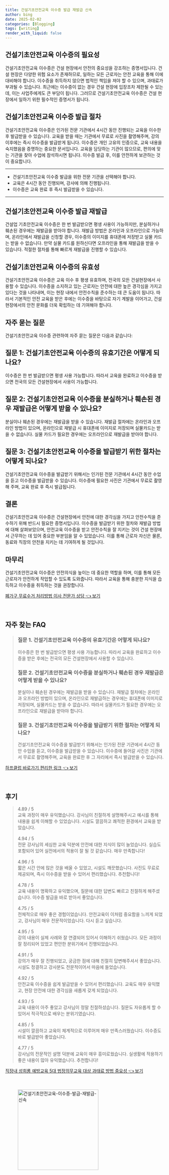 ```yaml
---
title: 건설기초안전교육 이수증 발급 재발급 신속
author: bing
date: 2025-02-02
categories: [Blogging]
tags: [writing]
render_with_liquid: false
---
```



<h2 id='건설기초안전교육_이수증의_필요성'>건설기초안전교육 이수증의 필요성</h2>

<p>건설기초안전교육 이수증은 건설 현장에서 안전의 중요성을 강조하는 증명서입니다. 건설 현장은 다양한 위험 요소가 존재하므로, 일하는 모든 근로자는 안전 교육을 통해 이에 대비해야 합니다. 이수증을 취득하지 않으면 법적인 책임을 져야 할 수 있으며, 과태료가 부과될 수 있습니다. 최근에는 이수증이 없는 경우 건설 현장에 입장조차 제한될 수 있는데, 이는 사업주에게도 큰 부담이 됩니다. 그러므로 건설기초안전교육 이수증은 건설 현장에서 일하기 위한 필수적인 증명서가 됩니다.</p>

<h2 id='건설기초안전교육_이수증_발급_절차'>건설기초안전교육 이수증 발급 절차</h2>

<p>건설기초안전교육 이수증은 인가된 전문 기관에서 4시간 동안 진행되는 교육을 이수한 후 발급받을 수 있습니다. 교육을 받을 때는 기관에서 무료로 사진을 촬영해주며, 강의 이후에는 즉시 이수증을 발급받게 됩니다. 이수증은 개인 고유의 인증으로, 교육 내용을 숙지했음을 증명하는 중요한 문서입니다. 교육을 담당하는 기관이 많으므로, 편의에 맞는 기관을 찾아 수업에 참석하시면 됩니다. 이수증 발급 후, 이를 안전하게 보관하는 것이 중요합니다.</p>

<hr />

<ul>
    <li>건설기초안전교육 이수증 발급을 위한 전문 기관을 선택해야 합니다.</li>
    <li>교육은 4시간 동안 진행되며, 강사에 의해 진행됩니다.</li>
    <li>이수증은 교육 완료 후 즉시 발급받을 수 있습니다.</li>
</ul>

<hr />

<h2 id='건설기초안전교육_이수증_발급_재발급'>건설기초안전교육 이수증 발급 재발급</h2>

<p>건설업 기초안전교육 이수증은 한 번 발급받으면 평생 사용이 가능하지만, 분실하거나 훼손된 경우에는 재발급을 받아야 합니다. 재발급 방법은 온라인과 오프라인으로 가능하며, 온라인에서 재발급을 신청할 경우, 이수증의 이미지를 휴대폰에 저장받고 실물 카드는 받을 수 없습니다. 만약 실물 카드를 원하신다면 오프라인을 통해 재발급을 받을 수 있습니다. 적절한 절차를 통해 빠르게 재발급을 진행할 수 있습니다.</p>

<h2 id='건설기초안전교육_이수증의_유효성'>건설기초안전교육 이수증의 유효성</h2>

<p>건설기초안전교육 이수증은 교육 이수 후 평생 유효하며, 전국의 모든 건설현장에서 사용할 수 있습니다. 이수증을 소지하고 있는 근로자는 안전에 대한 높은 경각심을 가지고 있다는 것을 나타내며, 이는 현장 내에서 안전수칙을 준수하는 데 큰 도움이 됩니다. 따라서 기본적인 안전 교육을 받은 후에는 이수증을 바탕으로 자기 계발을 이어가고, 건설 현장에서의 안전 문화를 더욱 확립하는 데 기여해야 합니다.</p>

<h2 id='자주_묻는_질문'>자주 묻는 질문</h2>

<p>건설기초안전교육 이수증 관련하여 자주 묻는 질문은 다음과 같습니다:</p>

<h2 id='질문_1_유효기간'>질문 1: 건설기초안전교육 이수증의 유효기간은 어떻게 되나요?</h2>

<p>이수증은 한 번 발급받으면 평생 사용 가능합니다. 따라서 교육을 완료하고 이수증을 받으면 전국의 모든 건설현장에서 사용이 가능합니다.</p>

<h2 id='질문_2_재발급'>질문 2: 건설기초안전교육 이수증을 분실하거나 훼손된 경우 재발급은 어떻게 받을 수 있나요?</h2>

<p>분실이나 훼손된 경우에는 재발급을 받을 수 있습니다. 재발급 절차에는 온라인과 오프라인 방법이 있으며, 온라인으로 재발급 시 휴대폰에 이미지로 저장되며 실물카드는 받을 수 없습니다. 실물 카드가 필요한 경우에는 오프라인으로 재발급을 받아야 합니다.</p>

<h2 id='질문_3_발급절차'>질문 3: 건설기초안전교육 이수증을 발급받기 위한 절차는 어떻게 되나요?</h2>

<p>건설기초안전교육 이수증을 발급받기 위해서는 인가된 전문 기관에서 4시간 동안 수업을 듣고 이수증을 발급받을 수 있습니다. 이수증에 필요한 사진은 기관에서 무료로 촬영해 주며, 교육 완료 후 즉시 발급됩니다.</p>

<h2 id='결론'>결론</h2>

<p>건설기초안전교육 이수증은 건설현장에서 안전에 대한 경각심을 가지고 안전수칙을 준수하기 위해 반드시 필요한 증명서입니다. 이수증을 발급받기 위한 절차와 재발급 방법에 대해 살펴보았으며, 안전교육 이수증을 받고 안전수칙을 잘 지키는 것이 건설 현장에서 근무하는 데 있어 중요한 부분임을 알 수 있었습니다. 이를 통해 근로자 자신은 물론, 동료와 직장의 안전을 지키는 데 기여하게 될 것입니다.</p>

<h2 id='마무리'>마무리</h2>

<p>건설기초안전교육 이수증은 안전의식을 높이는 데 중요한 역할을 하며, 이를 통해 모든 근로자가 안전하게 작업할 수 있도록 도와줍니다. 따라서 교육을 통해 충분한 지식을 습득하고 이수증을 취득하는 것을 권장합니다.</p>


<p><a class="click-button" title="폐가구 무료수거 처리방법 이사 전문가 상담" href="https://greenforu.github.io/posts/%ED%8F%90%EA%B0%80%EA%B5%AC-%EB%AC%B4%EB%A3%8C%EC%88%98%EA%B1%B0-%EC%B2%98%EB%A6%AC%EB%B0%A9%EB%B2%95-%EC%9D%B4%EC%82%AC-%EC%A0%84%EB%AC%B8%EA%B0%80-%EC%83%81%EB%8B%B4/" rel="dofollow">폐가구 무료수거 처리방법 이사 전문가 상담 👈 보기</a></p><br>
<h2 id='자주_찾는_FAQ'>자주 찾는 FAQ</h2>
<div itemscope="" itemtype="https://schema.org/FAQPage"> 
<blockquote> 
<div itemscope="" itemprop="mainEntity" itemtype="https://schema.org/Question"> 
<h3 itemprop="name">질문 1. 건설기초안전교육 이수증의 유효기간은 어떻게 되나요?</h3> 
<div itemscope="" itemprop="acceptedAnswer" itemtype="https://schema.org/Answer"> 
<span itemprop="text"> 
<p>이수증은 한 번 발급받으면 평생 사용 가능합니다. 따라서 교육을 완료하고 이수증을 받은 후에는 전국의 모든 건설현장에서 사용할 수 있습니다.</p> 
</span> 
</div> 
</div> 
<div itemscope="" itemprop="mainEntity" itemtype="https://schema.org/Question"> 
<h3 itemprop="name">질문 2. 건설기초안전교육 이수증을 분실하거나 훼손된 경우 재발급은 어떻게 받을 수 있나요?</h3> 
<div itemscope="" itemprop="acceptedAnswer" itemtype="https://schema.org/Answer"> 
<span itemprop="text"> 
<p>분실이나 훼손된 경우에는 재발급을 받을 수 있습니다. 재발급 절차에는 온라인과 오프라인 방법이 있으며, 온라인으로 재발급하는 경우에는 휴대폰에 이미지로 저장되며, 실물카드는 받을 수 없습니다. 따라서 실물카드가 필요한 경우에는 오프라인으로 재발급을 받아야 합니다.</p> 
</span> 
</div> 
</div> 
<div itemscope="" itemprop="mainEntity" itemtype="https://schema.org/Question"> 
<h3 itemprop="name">질문 3. 건설기초안전교육 이수증을 발급받기 위한 절차는 어떻게 되나요?</h3> 
<div itemscope="" itemprop="acceptedAnswer" itemtype="https://schema.org/Answer"> 
<span itemprop="text"> 
<p>건설기초안전교육 이수증을 발급받기 위해서는 인가된 전문 기관에서 4시간 동안 수업을 듣고, 이수증을 발급받을 수 있습니다. 이수증에 들어갈 사진은 기관에서 무료로 촬영해주며, 교육을 완료한 후 그 자리에서 즉시 발급받을 수 있습니다.</p> 
</span> 
</div> 
</div> 
</blockquote> 
</div>
<p><a class="click-button" title="하프클럽 바로가기 편리한 링크" href="https://greenforu.github.io/posts/%ED%95%98%ED%94%84%ED%81%B4%EB%9F%BD-%EB%B0%94%EB%A1%9C%EA%B0%80%EA%B8%B0-%ED%8E%B8%EB%A6%AC%ED%95%9C-%EB%A7%81%ED%81%AC/" rel="dofollow">하프클럽 바로가기 편리한 링크 👈 보기</a></p><br>
<h2 id='후기'>후기</h2>
<div itemscope itemtype="https://schema.org/Product">
  <blockquote>
  <div itemprop="review" itemscope itemtype="https://schema.org/Review">
      <div itemprop="reviewRating" itemscope itemtype="https://schema.org/Rating"> <span itemprop="ratingValue">4.89</span> / <span itemprop="bestRating">5</span> </div>
      <span itemprop="reviewBody">교육 과정이 매우 유익했습니다. 강사님이 친절하게 설명해주시고 예시를 통해 내용을 쉽게 이해할 수 있었습니다. 시설도 깔끔하고 쾌적한 환경에서 교육을 받았습니다.</span>
  </div>
  <br>
  <div itemprop="review" itemscope itemtype="https://schema.org/Review">
      <div itemprop="reviewRating" itemscope itemtype="https://schema.org/Rating"> <span itemprop="ratingValue">4.94</span> / <span itemprop="bestRating">5</span> </div>
      <span itemprop="reviewBody">전문 강사님의 세심한 교육 덕분에 안전에 대한 지식이 많이 늘었습니다. 실습도 포함되어 있어 실전에서의 적용이 잘 될 것 같습니다. 매우 만족합니다!</span>
  </div>
  <br>
  <div itemprop="review" itemscope itemtype="https://schema.org/Review">
      <div itemprop="reviewRating" itemscope itemtype="https://schema.org/Rating"> <span itemprop="ratingValue">4.96</span> / <span itemprop="bestRating">5</span> </div>
      <span itemprop="reviewBody">짧은 시간 안에 많은 것을 배울 수 있었고, 시설도 깨끗했습니다. 사진도 무료로 제공되며, 즉시 이수증을 받을 수 있어서 편리했습니다. 추천합니다!</span>
  </div>
  <br>
  <div itemprop="review" itemscope itemtype="https://schema.org/Review">
      <div itemprop="reviewRating" itemscope itemtype="https://schema.org/Rating"> <span itemprop="ratingValue">4.78</span> / <span itemprop="bestRating">5</span> </div>
      <span itemprop="reviewBody">교육 내용이 명확하고 유익했으며, 질문에 대한 답변도 빠르고 친절하게 해주셨습니다. 이수증 발급을 바로 받아서 좋았습니다.</span>
  </div>
  <br>
  <div itemprop="review" itemscope itemtype="https://schema.org/Review">
      <div itemprop="reviewRating" itemscope itemtype="https://schema.org/Rating"> <span itemprop="ratingValue">4.75</span> / <span itemprop="bestRating">5</span> </div>
      <span itemprop="reviewBody">전체적으로 매우 좋은 경험이었습니다. 안전교육이 이처럼 중요함을 느끼게 되었고, 강사님이 매우 전문적이었습니다. 다시 듣고 싶습니다.</span>
  </div>
  <br>
  <div itemprop="review" itemscope itemtype="https://schema.org/Review">
      <div itemprop="reviewRating" itemscope itemtype="https://schema.org/Rating"> <span itemprop="ratingValue">4.95</span> / <span itemprop="bestRating">5</span> </div>
      <span itemprop="reviewBody"> 강의 내용이 실제 사례와 잘 연결되어 있어서 이해하기 쉬웠습니다. 모든 과정이 잘 정리되어 있었고 편안한 분위기에서 진행되었습니다.</span>
  </div>
  <br>
  <div itemprop="review" itemscope itemtype="https://schema.org/Review">
      <div itemprop="reviewRating" itemscope itemtype="https://schema.org/Rating"> <span itemprop="ratingValue">4.91</span> / <span itemprop="bestRating">5</span> </div>
      <span itemprop="reviewBody">강의가 매우 잘 진행되었고, 궁금한 점에 대해 친절히 답변해주셔서 좋았습니다. 시설도 청결하고 강사분도 전문적이어서 마음에 들었습니다.</span>
  </div>
  <br>
  <div itemprop="review" itemscope itemtype="https://schema.org/Review">
      <div itemprop="reviewRating" itemscope itemtype="https://schema.org/Rating"> <span itemprop="ratingValue">4.92</span> / <span itemprop="bestRating">5</span> </div>
      <span itemprop="reviewBody">안전교육 이수증을 쉽게 발급받을 수 있어서 편리했습니다. 교육도 매우 유익했고, 현장 안전에 대한 경각심을 새롭게 갖게 되었습니다.</span>
  </div>
  <br>
  <div itemprop="review" itemscope itemtype="https://schema.org/Review">
      <div itemprop="reviewRating" itemscope itemtype="https://schema.org/Rating"> <span itemprop="ratingValue">4.93</span> / <span itemprop="bestRating">5</span> </div>
      <span itemprop="reviewBody">교육 내용이 아주 좋았고 강사님이 정말 친절하셨습니다. 질문도 자유롭게 할 수 있어서 적극적으로 배우는 분위기였습니다.</span>
  </div>
  <br>
  <div itemprop="review" itemscope itemtype="https://schema.org/Review">
      <div itemprop="reviewRating" itemscope itemtype="https://schema.org/Rating"> <span itemprop="ratingValue">4.85</span> / <span itemprop="bestRating">5</span> </div>
      <span itemprop="reviewBody">시설이 깔끔하고 교육이 체계적으로 이루어져 매우 만족스러웠습니다. 이수증도 바로 발급받아 좋았습니다.</span>
  </div>
  <br>
  <div itemprop="review" itemscope itemtype="https://schema.org/Review">
      <div itemprop="reviewRating" itemscope itemtype="https://schema.org/Rating"> <span itemprop="ratingValue">4.77</span> / <span itemprop="bestRating">5</span> </div>
      <span itemprop="reviewBody">강사님의 전문적인 설명 덕분에 교육이 매우 흥미로웠습니다. 실생활에 적용하기 좋은 내용이 많아 유익했습니다. 추천합니다!</span>
  </div>
  </blockquote>
</div>
<p><a class="click-button" title="직장내 성희롱 예방교육 5대 법정의무교육 대상 과태료 방법 중요성" href="https://greenforu.github.io/posts/%EC%A7%81%EC%9E%A5%EB%82%B4-%EC%84%B1%ED%9D%AC%EB%A1%B1-%EC%98%88%EB%B0%A9%EA%B5%90%EC%9C%A1-5%EB%8C%80-%EB%B2%95%EC%A0%95%EC%9D%98%EB%AC%B4%EA%B5%90%EC%9C%A1-%EB%8C%80%EC%83%81-%EA%B3%BC%ED%83%9C%EB%A3%8C-%EB%B0%A9%EB%B2%95-%EC%A4%91%EC%9A%94%EC%84%B1/" rel="dofollow">직장내 성희롱 예방교육 5대 법정의무교육 대상 과태료 방법 중요성 👈 보기</a></p><br>
<figure class="image"><img src="https://greenforu.github.io/assets/img/thumbnail/건설기초안전교육-이수증-발급-재발급-신속.webp" alt="건설기초안전교육-이수증-발급-재발급-신속" width="256" height="256"></figure>